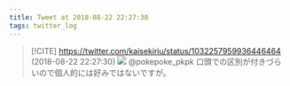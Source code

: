 ```yaml
---
title: Tweet at 2018-08-22 22:27:30
tags: twitter_log
---
```


> [!CITE] https://twitter.com/kaisekiriu/status/1032257959936446464 (2018-08-22 22:27:30)
> ![](https://twitter.com/kaisekiriu/status/1032257959936446464)
> @pokepoke_pkpk 口頭での区別が付きづらいので個人的には好みではないですが。
